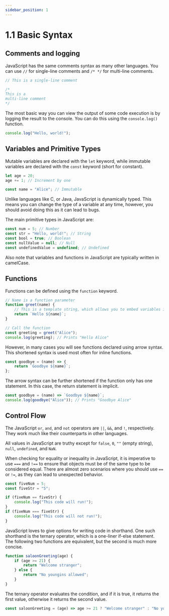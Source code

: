 ```yaml
---
sidebar_position: 1
---
```


# 1.1 Basic Syntax

## Comments and logging

JavaScript has the same comments syntax as many other languages. You can use `//` for single-line comments and `/* */` for multi-line comments.

```javascript
// This is a single-line comment

/*
This is a 
multi-line comment
*/
```

The most basic way you can view the output of some code execution is by logging the result to the console. You can do this using the `console.log()` function.

```javascript
console.log("Hello, world!");
```

## Variables and Primitive Types

Mutable variables are declared with the `let` keyword, while immutable variables are declared with the `const` keyword (short for constant). 

```javascript
let age = 20;
age += 1; // Increment by one

const name = "Alice"; // Immutable
```

Unlike languages like C, or Java, JavaScript is dynamically typed. This means you can change the type of a variable at any time, however, you should avoid doing this as it can lead to bugs.

The main primitive types in JavaScript are:

```javascript
const num = 5; // Number
const str = "Hello, world!"; // String
const bool = true; // Boolean
const nullValue = null; // Null
const undefinedValue = undefined; // Undefined
```

Also note that variables and functions in JavaScript are typically written in camelCase.

## Functions

Functions can be defined using the `function` keyword. 

```javascript
// Name is a function parameter
function greet(name) {
    // This is a template string, which allows you to embed variables in a string
	return `Hello ${name}`;
}

// Call the function
const greeting = greet("Alice");
console.log(greeting); // Prints "Hello Alice"
```

However, in many cases you will see functions declared using arrow syntax. This shortened syntax is used most often for inline functions.
```javascript
const goodbye = (name) => {
	return `Goodbye ${name}`;
};
```

The arrow syntax can be further shortened if the function only has one statement. In this case, the return statement is implicit.
```javascript
const goodbye = (name) => `Goodbye ${name}`;
console.log(goodbye("Alice")); // Prints "Goodbye Alice"
```

## Control Flow

The JavaScript `or`, `and`, and `not` operators are `||`, `&&`, and `!`, respectively. They work much like their counterparts in other languages.

All values in JavaScript are truthy except for `false`, `0`, `""` (empty string), `null`, `undefined`, and `NaN`. 

When checking for equality or inequality in JavaScript, it is imperative to use `===` and `!==` to ensure that objects must be of the same type to be considered equal. There are almost zero scenarios where you should use `==` or `!=`, as they can lead to unexpected behavior.

```javascript
const fiveNum = 5;
const fiveStr = "5";

if (fiveNum == fiveStr) {
    console.log("This code will run!");
} 
if (fiveNum === fiveStr) {
    console.log("This code will not run!");
}
```

JavaScript loves to give options for writing code in shorthand. One such shorthand is the ternary operator, which is a one-liner if-else statement. The following two functions are equivalent, but the second is much more concise.

```javascript
function saloonGreeting(age) {
    if (age >= 21) {
        return "Welcome stranger";
    } else {
        return "No youngins allowed";
    }
}
```

The ternary operator evaluates the condition, and if it is true, it returns the first value, otherwise it returns the second value.
```javascript
const saloonGreeting = (age) => age >= 21 ? "Welcome stranger" : "No youngins allowed";
```